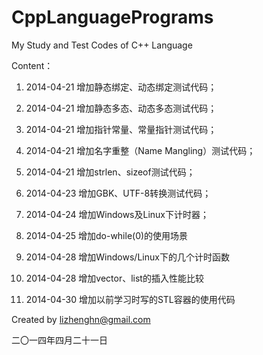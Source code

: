 CppLanguagePrograms
===================
My Study and Test Codes of C++ Language

Content：

1.  2014-04-21 增加静态绑定、动态绑定测试代码；
 
2.  2014-04-21 增加静态多态、动态多态测试代码；
 
3.  2014-04-21 增加指针常量、常量指针测试代码；
 
4.  2014-04-21 增加名字重整（Name Mangling）测试代码；
 
5.  2014-04-21 增加strlen、sizeof测试代码；
  
6.  2014-04-23 增加GBK、UTF-8转换测试代码；

7.  2014-04-24 增加Windows及Linux下计时器；

8.  2014-04-25 增加do-while(0)的使用场景

9.  2014-04-28 增加Windows/Linux下的几个计时函数

10.  2014-04-28 增加vector、list的插入性能比较

11.  2014-04-30 增加以前学习时写的STL容器的使用代码

Created by lizhenghn@gmail.com 

二〇一四年四月二十一日
